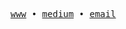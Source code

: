 <samp>
  
<a href="https://muhalvin.my.id" target="_blank">www</a>  •  <a href="https://muhalvin.medium.com" target="_blank">medium</a>  •  <a href="mailto:work.muhalvin@gmail.com" target="_blank">email</a>

</samp>

